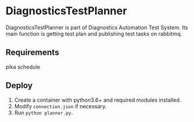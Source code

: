 # DiagnosticsTestPlanner
DiagnosticsTestPlanner is part of Diagnostics Automation Test System. Its main function is getting test plan and publishing test tasks on rabbitmq.

## Requirements
pika
schedule

## Deploy
1. Create a container with python3.6+ and required modules installed. 
2. Modify `connection.json` if necessary.
3. Run `python planner.py`.
